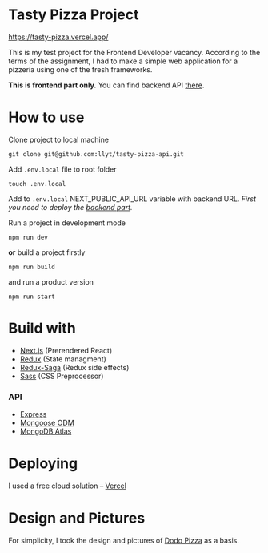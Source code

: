 # Tasty Pizza Project

https://tasty-pizza.vercel.app/

This is my test project for the Frontend Developer vacancy. According to the terms of the assignment, I had to make a simple web application for a pizzeria using one of the fresh frameworks.

**This is frontend part only.** You can find backend API [there](https://github.com/llyt/tasty-pizza-api).

# How to use

Clone project to local machine
```
git clone git@github.com:llyt/tasty-pizza-api.git
```
Add `.env.local` file to root folder
```
touch .env.local
```
Add to `.env.local` NEXT_PUBLIC_API_URL variable with backend URL. _First you need to deploy the [backend part](https://github.com/llyt/tasty-pizza-api)._ 

Run a project in development mode
```
npm run dev
```
**or** build a project firstly
```
npm run build
```

and run a product version
```
npm run start
```

# Build with

- [Next.js](https://github.com/vercel/next.js) (Prerendered React)
- [Redux](https://github.com/reduxjs/redux) (State managment)
- [Redux-Saga](https://github.com/redux-saga/redux-saga/) (Redux side effects)
- [Sass](https://sass-lang.com/) (CSS Preprocessor)
### API
- [Express](https://github.com/expressjs/express)
- [Mongoose ODM](https://github.com/Automattic/mongoose)
- [MongoDB Atlas](https://www.mongodb.com/)

# Deploying

I used a free cloud solution – [Vercel](https://vercel.com/)

# Design and Pictures

For simplicity, I took the design and pictures of [Dodo Pizza](https://dodopizza.ru/) as a basis.